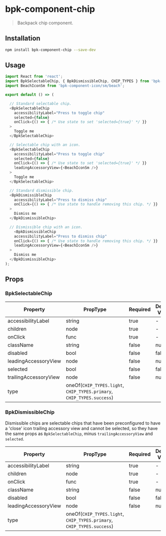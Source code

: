 # bpk-component-chip

> Backpack chip component.

## Installation

```sh
npm install bpk-component-chip --save-dev
```

## Usage

```js
import React from 'react';
import BpkSelectableChip, { BpkDismissibleChip, CHIP_TYPES } from 'bpk-component-chip';
import BeachIconSm from 'bpk-component-icon/sm/beach';

export default () => (

  // Standard selectable chip.
  <BpkSelectableChip
    accessibilityLabel="Press to toggle chip"
    selected={false}
    onClick={() => { /* Use state to set 'selected={true}' */ }}
  >
    Toggle me
  </BpkSelectableChip>

  // Selectable chip with an icon.
  <BpkSelectableChip
    accessibilityLabel="Press to toggle chip"
    selected={false}
    onClick={() => { /* Use state to set 'selected={true}' */ }}
    leadingAccessoryView={<BeachIconSm />}
  >
    Toggle me
  </BpkSelectableChip>

  // Standard dismissible chip.
  <BpkDismissibleChip
    accessibilityLabel="Press to dismiss chip"
    onClick={() => { /* Use state to handle removing this chip. */ }}
  >
    Dismiss me
  </BpkDismissibleChip>

  // Dismissible chip with an icon.
    <BpkDismissibleChip
    accessibilityLabel="Press to dismiss chip"
    onClick={() => { /* Use state to handle removing this chip. */ }}
    leadingAccessoryView={<BeachIconSm />}
  >
    Dismiss me
  </BpkDismissibleChip>
);
```

## Props

### BpkSelectableChip

| Property | PropType | Required | Default Value |
| - | - | - | - |
| accessibilityLabel | string | true | - |
| children | node | true | - |
| onClick | func | true | - |
| className | string | false | null |
| disabled | bool | false | false |
| leadingAccessoryView | node | false | null |
| selected | bool | false | false |
| trailingAccessoryView | node | false | null |
| type | oneOf(`CHIP_TYPES.light`, `CHIP_TYPES.primary`, `CHIP_TYPES.success`) |


### BpkDismissibleChip

Dismissible chips are selectable chips that have been preconfigured to have a 'close' icon trailing accessory view and cannot be selected, so they have the same props as `BpkSelectableChip`, minus `trailingAccessoryView` and `selected`.

| Property | PropType | Required | Default Value |
| - | - | - | - |
| accessibilityLabel | string | true | - |
| children | node | true | - |
| onClick | func | true | - |
| className | string | false | null |
| disabled | bool | false | false |
| leadingAccessoryView | node | false | null |
| type | oneOf(`CHIP_TYPES.light`, `CHIP_TYPES.primary`, `CHIP_TYPES.success`) |
